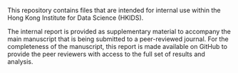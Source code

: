 This repository contains files that are intended for internal use within the Hong Kong Institute for Data Science (HKIDS). 

The internal report is provided as supplementary material to accompany the main manuscript that is being submitted to a peer-reviewed journal. For the completeness of the manuscript, this report is made available on GitHub to provide the peer reviewers with access to the full set of results and analysis. 
